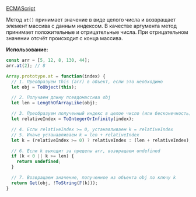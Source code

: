 [ECMAScript](https://262.ecma-international.org/#sec-array.prototype.at)

Метод `at()` принимает значение в виде целого числа и возвращает элемент массива с данным индексом. В качестве аргумента метод принимает положительные и отрицательные числа. При отрицательном значении отсчёт происходит с конца массива.

**Использование:**

```js
const arr = [5, 12, 8, 130, 44];
arr.at(2); // 8
```

```js
Array.prototype.at = function(index) {
  // 1. Преобразуем this (arr) в объект, если это необходимо
  let obj = ToObject(this);

  // 2. Получаем длину псевдомассива obj
  let len = LengthOfArrayLike(obj);

  // 3. Преобразуем полученный индекс в целое число (или бесконечность)
  let relativeIndex = ToIntegerOrInfinity(index);

  // 4. Если relativeIndex >= 0, устанавливаем k = relativeIndex
  // 5. Иначе устанавливаем k = len + relativeIndex
  let k = (relativeIndex >= 0) ? relativeIndex : (len + relativeIndex);

  // 6. Если k выходит за пределы arr, возвращаем undefined
  if (k < 0 || k >= len) {
    return undefined;
  }

  // 7. Возвращаем значение, полученное из объекта obj по ключу k
  return Get(obj, !ToString(𝔽(k)));
}
```

